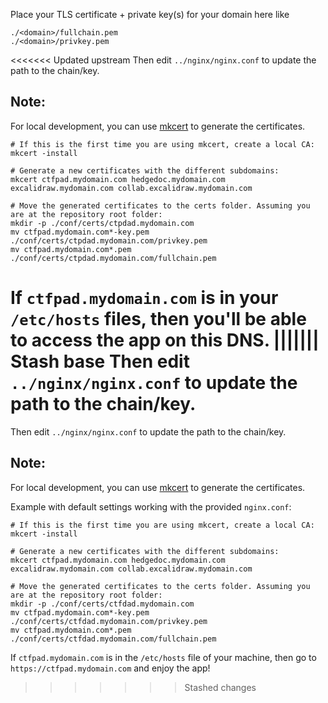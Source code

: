Place your TLS certificate + private key(s) for your domain here like

```
./<domain>/fullchain.pem
./<domain>/privkey.pem
```

<<<<<<< Updated upstream
Then edit `../nginx/nginx.conf` to update the path to the chain/key.


Note:
-----

For local development, you can use [mkcert](https://github.com/FiloSottile/mkcert) to generate the certificates.

```
# If this is the first time you are using mkcert, create a local CA:
mkcert -install

# Generate a new certificates with the different subdomains:
mkcert ctfpad.mydomain.com hedgedoc.mydomain.com excalidraw.mydomain.com collab.excalidraw.mydomain.com

# Move the generated certificates to the certs folder. Assuming you are at the repository root folder:
mkdir -p ./conf/certs/ctpdad.mydomain.com
mv ctfpad.mydomain.com*-key.pem ./conf/certs/ctpdad.mydomain.com/privkey.pem
mv ctfpad.mydomain.com*.pem ./conf/certs/ctpdad.mydomain.com/fullchain.pem
```

If `ctfpad.mydomain.com` is in your `/etc/hosts` files, then you'll be able to access the app on this DNS.
||||||| Stash base
Then edit `../nginx/nginx.conf` to update the path to the chain/key.
=======
Then edit `../nginx/nginx.conf` to update the path to the chain/key.


Note:
-----

For local development, you can use [mkcert](https://github.com/FiloSottile/mkcert) to generate the certificates.

Example with default settings working with the provided `nginx.conf`:


```
# If this is the first time you are using mkcert, create a local CA:
mkcert -install

# Generate a new certificates with the different subdomains:
mkcert ctfpad.mydomain.com hedgedoc.mydomain.com excalidraw.mydomain.com collab.excalidraw.mydomain.com

# Move the generated certificates to the certs folder. Assuming you are at the repository root folder:
mkdir -p ./conf/certs/ctfdad.mydomain.com
mv ctfpad.mydomain.com*-key.pem ./conf/certs/ctfdad.mydomain.com/privkey.pem
mv ctfpad.mydomain.com*.pem ./conf/certs/ctfdad.mydomain.com/fullchain.pem
```

If `ctfpad.mydomain.com` is in the `/etc/hosts` file of your machine, then go to `https://ctfpad.mydomain.com` and enjoy the app!
>>>>>>> Stashed changes
